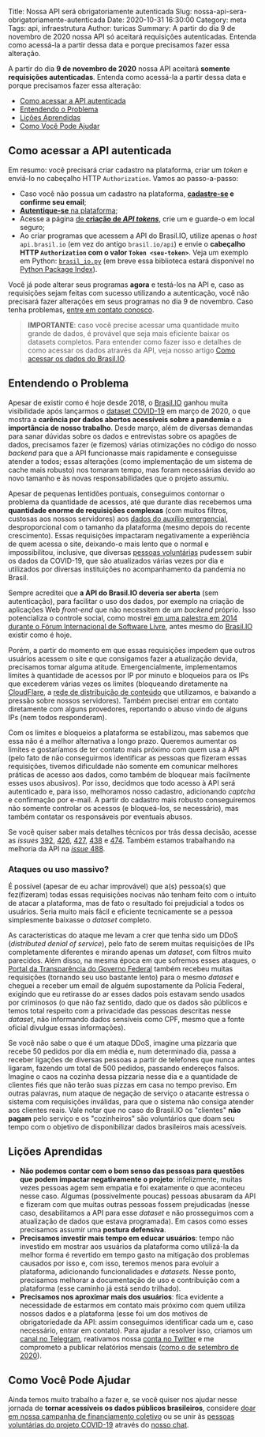 Title: Nossa API será obrigatoriamente autenticada
Slug: nossa-api-sera-obrigatoriamente-autenticada
Date: 2020-10-31 16:30:00
Category: meta
Tags: api, infraestrutura
Author: turicas
Summary: A partir do dia 9 de novembro de 2020 nossa API só aceitará requisições autenticadas. Entenda como acessá-la a partir dessa data e porque precisamos fazer essa alteração.

A partir do dia **9 de novembro de 2020** nossa API aceitará **somente
requisições autenticadas**. Entenda como acessá-la a partir dessa data e porque
precisamos fazer essa alteração:

- [Como acessar a API autenticada](#como-acessar-a-api-autenticada)
- [Entendendo o Problema](#entendendo-o-problema)
- [Lições Aprendidas](#licoes-aprendidas)
- [Como Você Pode Ajudar](#como-voce-pode-ajudar)

## Como acessar a API autenticada

Em resumo: você precisará criar cadastro na plataforma, criar um _token_ e
enviá-lo no cabeçalho HTTP `Authorization`. Vamos ao passo-a-passo:

- Caso você não possua um cadastro na plataforma,
  **[cadastre-se](https://brasil.io/auth/entrar/) e confirme seu email**;
- [**Autentique-se** na plataforma](https://brasil.io/auth/login/);
- Acesse a página [de **criação de _API
  tokens_**](https://brasil.io/auth/tokens-api/), crie um e guarde-o em local
  seguro;
- Ao criar programas que acessem a API do Brasil.IO, utilize apenas o _host_
  `api.brasil.io` (em vez do antigo `brasil.io/api`) e envie o **cabeçalho HTTP
  `Authorization` com o valor `Token <seu-token>`**. Veja um exemplo em
  Python: [`brasil_io.py`][brasil-io-python] (em breve essa biblioteca estará
  disponível no [Python Package Index][pypi]).

Você já pode alterar seus programas **agora** e testá-los na API e, caso as
requisições sejam feitas com sucesso utilizando a autenticação, você não
precisará fazer alterações em seus programas no dia 9 de novembro. Caso tenha
problemas, [entre em contato conosco][brasil-io-contato].

> **IMPORTANTE**: caso você precise acessar uma quantidade muito grande de
> dados, é provável que seja mais eficiente baixar os datasets completos. Para
> entender como fazer isso e detalhes de como acessar os dados através da API,
> veja nosso artigo [Como acessar os dados do
> Brasil.IO][brasil-io-como-acessar-dados].

## Entendendo o Problema

Apesar de existir como é hoje desde 2018, o [Brasil.IO][brasil-io] ganhou muita
visibilidade após lançarmos o [dataset COVID-19][brasil-io-covid19] em março de
2020, o que mostra a **carência por dados abertos acessíveis sobre a pandemia**
e a **importância de nosso trabalho**. Desde março, além de diversas demandas
para sanar dúvidas sobre os dados e entrevistas sobre os apagões de dados,
precisamos fazer (e fizemos) várias otimizações no código do nosso _backend_
para que a API funcionasse mais rapidamente e conseguisse atender a todos;
essas alterações (como implementação de um sistema de cache mais robusto) nos
tomaram tempo, mas foram necessárias devido ao novo tamanho e às novas
responsabilidades que o projeto assumiu.

Apesar de pequenas lentidões pontuais, conseguimos contornar o problema da
quantidade de acessos, até que durante dias recebemos uma **quantidade enorme
de requisições complexas** (com muitos filtros, custosas aos nossos servidores)
aos [dados do auxílio emergencial][brasil-io-auxemerg], desproporcional com o
tamanho da plataforma (mesmo depois do recente crescimento). Essas requisições
impactaram negativamente a experiência de quem acessa o site, deixando-o mais
lento que o normal e impossibilitou, inclusive, que diversas [pessoas
voluntárias][brasil-io-covid19-voluntarias] pudessem subir os dados da
COVID-19, que são atualizados várias vezes por dia e utilizados por diversas
instituições no acompanhamento da pandemia no Brasil.

Sempre acreditei que **a API do Brasil.IO deveria ser aberta** (sem
autenticação), para facilitar o uso dos dados, por exemplo na criação de
aplicações Web _front-end_ que não necessitem de um _backend_ próprio. Isso
potencializa o controle social, como mostrei [em uma palestra em 2014 durante o
Fórum Internacional de Software Livre][palestra-fisl], antes mesmo do
[Brasil.IO][brasil-io] existir como é hoje.

Porém, a partir do momento em que essas requisições impedem que outros usuários
acessem o site e que consigamos fazer a atualização devida, precisamos tomar
alguma atitude. Emergencialmente, implementamos limites à quantidade de acessos
por IP por minuto e bloqueios para os IPs que excederem várias vezes os limites
(bloqueando diretamente na [CloudFlare][cloudflare], a [rede de distribuição de
conteúdo][cdn] que utilizamos, e baixando a pressão sobre nossos servidores).
Também precisei entrar em contato diretamente com alguns provedores, reportando
o abuso vindo de alguns IPs (nem todos responderam).

Com os limites e bloqueios a plataforma se estabilizou, mas sabemos que essa
não é a melhor alternativa a longo prazo. Queremos aumentar os limites e
gostaríamos de ter contato mais próximo com quem usa a API (pelo fato de não
conseguirmos identificar as pessoas que fizeram essas requisições, tivemos
dificuldade não somente em comunicar melhores práticas de acesso aos dados,
como também de bloquear mais facilmente esses usos abusivos). Por isso,
decidmos que todo acesso à API será autenticado e, para isso, melhoramos nosso
cadastro, adicionando _captcha_ e confirmação por e-mail. A partir do cadastro
mais robusto conseguiremos não somente controlar os acessos (e bloqueá-los, se
necessário), mas também contatar os responsáveis por eventuais abusos.

Se você quiser saber mais detalhes técnicos por trás dessa decisão, acesse as
_issues_ [392][issue-392], [426][issue-426], [427][issue-427], [438][issue-438]
e [474][issue-474]. Também estamos trabalhando na melhoria da API na [_issue_
488][issue-488].

### Ataques ou uso massivo?

É possível (apesar de eu achar improvável) que a(s) pessoa(s) que fez(fizeram)
todas essas requisições nocivas não tenham feito com o intuito de atacar a
plataforma, mas de fato o resultado foi prejudicial a todos os usuários. Seria
muito mais fácil e eficiente tecnicamente se a pessoa simplesmente baixasse o
_dataset_ completo.

As características do ataque me levam a crer que tenha sido um DDoS
(_distributed denial of service_), pelo fato de serem muitas requisições de IPs
completamente diferentes e mirando apenas um _dataset_, com filtros muito
parecidos. Além disso, na mesma época em que sofremos esses ataques, o [Portal
da Transparência do Governo Federal][transparencia-gov-br] também recebeu
muitas requisições (tornando seu uso bastante lento) para o mesmo _dataset_ e
cheguei a receber um email de alguém supostamente da Polícia Federal, exigindo
que eu retirasse do ar esses dados pois estavam sendo usados por criminosos (o
que não faz sentido, dado que os dados são públicos e temos total respeito com
a privacidade das pessoas descritas nesse _dataset_, não informando dados
sensíveis como CPF, mesmo que a fonte oficial divulgue essas informações).

Se você não sabe o que é um ataque DDoS, imagine uma pizzaria que recebe 50
pedidos por dia em média e, num determinado dia, passa a receber ligações de
diversas pessoas a partir de telefones que nunca antes ligaram, fazendo um
total de 500 pedidos, passando endereços falsos. Imagine o caos na cozinha
dessa pizzaria nesse dia e a quantidade de clientes fiés que não terão suas
pizzas em casa no tempo previso. Em outras palavras, num ataque de negação de
serviço o atacante estressa o sistema com requisições inválidas, para que o
sistema não consiga atender aos clientes reais. Vale notar que no caso do
Brasil.IO os "clientes" **não pagam** pelo serviço e os "cozinheiros" são
voluntários que doam seu tempo com o objetivo de disponibilizar dados
brasileiros mais acessíveis.

## Lições Aprendidas

- **Não podemos contar com o bom senso das pessoas para questões que podem
  impactar negativamente o projeto**: infelizmente, muitas vezes pessoas agem
  sem empatia e foi exatamente o que aconteceu nesse caso. Algumas
  (possivelmente poucas) pessoas abusaram da API e fizeram com que muitas
  outras pessoas fossem prejudicadas (nesse caso, desabilitamos a API para esse
  _dataset_ e não prosseguimos com a atualização de dados que estava
  programada). Em casos como esses precisamos assumir uma **postura
  defensiva**.
- **Precisamos investir mais tempo em educar usuários**: tempo não investido em
  mostrar aos usuários da plataforma como utilizá-la da melhor forma é
  revertido em tempo gasto na mitigação dos problemas causados por isso e, com
  isso, teremos menos para evoluir a plataforma, adicionando funcionalidades e
  _datasets_. Nesse ponto, precisamos melhorar a documentação de uso e
  contribuição com a plataforma (esse caminho já está sendo trilhado).
- **Precisamos nos aproximar mais dos usuários**: fica evidente a necessidade
  de estarmos em contato mais próximo com quem utiliza nossos dados e a
  plataforma (esse foi um dos motivos de obrigatoriedade da API: assim
  conseguimos identificar cada um e, caso necessário, entrar em contato). Para
  ajudar a resolver isso, criamos um [canal no Telegram][brasil-io-telegram],
  reativamos nossa [conta no Twitter][brasil-io-twitter] e me comprometo a
  publicar relatórios mensais ([como o de setembro de
  2020][brasil-io-relatorio-set2020]).

## Como Você Pode Ajudar

Ainda temos muito trabalho a fazer e, se você quiser nos ajudar nesse jornada
de **tornar acessíveis os dados públicos brasileiros**, considere [doar em
nossa campanha de financiamento coletivo][brasil-io-apoiase] ou se unir às
[pessoas voluntárias do projeto COVID-19][brasil-io-covid19-voluntarios]
através do [nosso chat][brasil-io-chat].

[brasil-io-relatorio-set2020]: /2020/10/01/relatorio-mensal-setembro-de-2020/
[brasil-io-chat]: https://chat.brasil.io/
[brasil-io-covid19-voluntarios]: https://brasil.io/covid19/voluntarios/
[brasil-io-apoiase]: https://apoia.se/brasilio
[brasil-io-auxemerg]: https://brasil.io/dataset/govbr/auxilio_emergencial/
[brasil-io-como-acessar-dados]: /2020/10/10/como-acessar-os-dados-do-brasil-io/
[brasil-io-contato]: https://brasil.io/contato/
[brasil-io-covid19-voluntarias]: https://brasil.io/covid19/voluntarios/
[brasil-io-covid19]: https://brasil.io/dataset/covid19/
[brasil-io-python]: https://gist.github.com/turicas/3e3621d61415e3453cd03a1997f7473f#file-brasil_io-py
[brasil-io-telegram]: https://t.me/brasil_io
[brasil-io-twitter]: https://twitter.com/brasil_io
[brasil-io]: https://brasil.io/
[cdn]: https://pt.wikipedia.org/wiki/Rede_de_fornecimento_de_conte%C3%BAdo
[cloudflare]: https://www.cloudflare.com/
[issue-392]: https://github.com/turicas/brasil.io/issues/392
[issue-426]: https://github.com/turicas/brasil.io/issues/426
[issue-427]: https://github.com/turicas/brasil.io/issues/427
[issue-438]: https://github.com/turicas/brasil.io/issues/438
[issue-474]: https://github.com/turicas/brasil.io/issues/474
[issue-488]: https://github.com/turicas/brasil.io/issues/488
[palestra-fisl]: https://www.youtube.com/watch?v=EbbSx41BGRw
[pypi]: https://pypi.org/
[transparencia-gov-br]: http://transparencia.gov.br/
